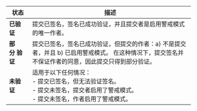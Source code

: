 | 状态             | 描述                                                                                                      |
| -------------- | ------------------------------------------------------------------------------------------------------- |
| **已验证**        | 提交已签名，签名已成功验证，并且提交者是启用警戒模式的唯一作者。                                                                        |
| **部分&nbsp;验证** | 提交已签名，签名已成功验证，但提交的作者：a) 不是提交者，并且 b) 已启用警戒模式。 在这种情况下，提交签名并不保证作者的同意，因此提交只得到部分验证。                          |
| **未验证**        | 适用于以下任何情况：<br>- 提交已签名，但无法验证签名。<br>- 提交未签名，提交者启用了警戒模式。<br>- 提交未签名，作者启用了警戒模式。<br> |
